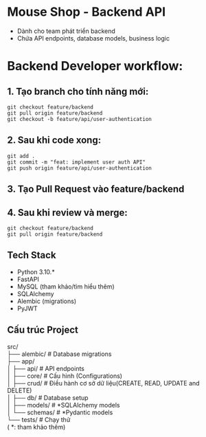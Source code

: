 # Mouse Shop - Backend API

  - Dành cho team phát triển backend
  - Chứa API endpoints, database models, business logic

# Backend Developer workflow:
## 1. Tạo branch cho tính năng mới:
```
git checkout feature/backend
git pull origin feature/backend
git checkout -b feature/api/user-authentication
```

## 2. Sau khi code xong:
```
git add .
git commit -m "feat: implement user auth API"
git push origin feature/api/user-authentication
```

## 3. Tạo Pull Request vào feature/backend
## 4. Sau khi review và merge:
```
git checkout feature/backend
git pull origin feature/backend
```

## Tech Stack
- Python 3.10.*
- FastAPI
- MySQL
(tham khảo/tìm hiểu thêm)
- SQLAlchemy
- Alembic (migrations)
- PyJWT


## Cấu trúc Project

src/  
├── alembic/ # Database migrations  
├── app/  
│ ├── api/ # API endpoints  
│ ├── core/ # Cấu hình (Configurations)  
│ ├── crud/ # Điều hành cơ sở dữ liệu(CREATE, READ, UPDATE and DELETE)  
│ ├── db/ # Database setup  
│ ├── models/ # *SQLAlchemy models  
│ └── schemas/ # *Pydantic models  
└── tests/ # Chạy thử  
( *: tham khảo thêm)
